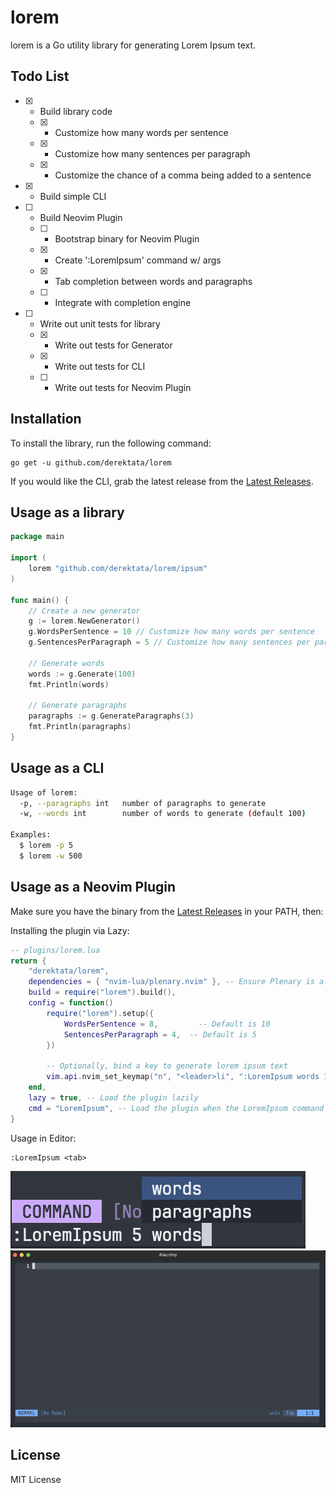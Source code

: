 # lorem

lorem is a Go utility library for generating Lorem Ipsum text.

## Todo List

- [X] - Build library code
  - [X] - Customize how many words per sentence
  - [X] - Customize how many sentences per paragraph
  - [X] - Customize the chance of a comma being added to a sentence
- [X] - Build simple CLI
- [ ] - Build Neovim Plugin
  - [ ] - Bootstrap binary for Neovim Plugin
  - [X] - Create ':LoremIpsum' command w/ args
  - [X] - Tab completion between words and paragraphs
  - [ ] - Integrate with completion engine
- [ ] - Write out unit tests for library
  - [X] - Write out tests for Generator
  - [X] - Write out tests for CLI
  - [ ] - Write out tests for Neovim Plugin

## Installation

To install the library, run the following command:

```
go get -u github.com/derektata/lorem
```

If you would like the CLI, grab the latest release from the [Latest Releases][Latest Release].

## Usage as a library

```go
package main

import (
    lorem "github.com/derektata/lorem/ipsum"
)

func main() {
    // Create a new generator
    g := lorem.NewGenerator()
    g.WordsPerSentence = 10 // Customize how many words per sentence
    g.SentencesPerParagraph = 5 // Customize how many sentences per paragraph

    // Generate words
    words := g.Generate(100)
    fmt.Println(words)

    // Generate paragraphs
    paragraphs := g.GenerateParagraphs(3)
    fmt.Println(paragraphs)
}
```

## Usage as a CLI

```bash
Usage of lorem:
  -p, --paragraphs int   number of paragraphs to generate
  -w, --words int        number of words to generate (default 100)

Examples:
  $ lorem -p 5
  $ lorem -w 500
```

## Usage as a Neovim Plugin

Make sure you have the binary from the [Latest Releases][Latest Release] in your PATH, then:

Installing the plugin via Lazy:
```lua
-- plugins/lorem.lua
return {
	"derektata/lorem",
	dependencies = { "nvim-lua/plenary.nvim" }, -- Ensure Plenary is a dependency
	build = require("lorem").build(),
	config = function()
		require("lorem").setup({
			WordsPerSentence = 8, 		  -- Default is 10
			SentencesPerParagraph = 4, 	-- Default is 5
		})

		-- Optionally, bind a key to generate lorem ipsum text
		vim.api.nvim_set_keymap("n", "<leader>li", ":LoremIpsum words 100<CR>", { noremap = true, silent = true })
	end,
	lazy = true, -- Load the plugin lazily
	cmd = "LoremIpsum", -- Load the plugin when the LoremIpsum command is used
}
```

Usage in Editor:
```
:LoremIpsum <tab>
```

<img src=".github/complete.png">

<img src=".github/lorem-plugin.gif">

## License

MIT License

[Latest Release]: https://github.com/derektata/lorem/releases